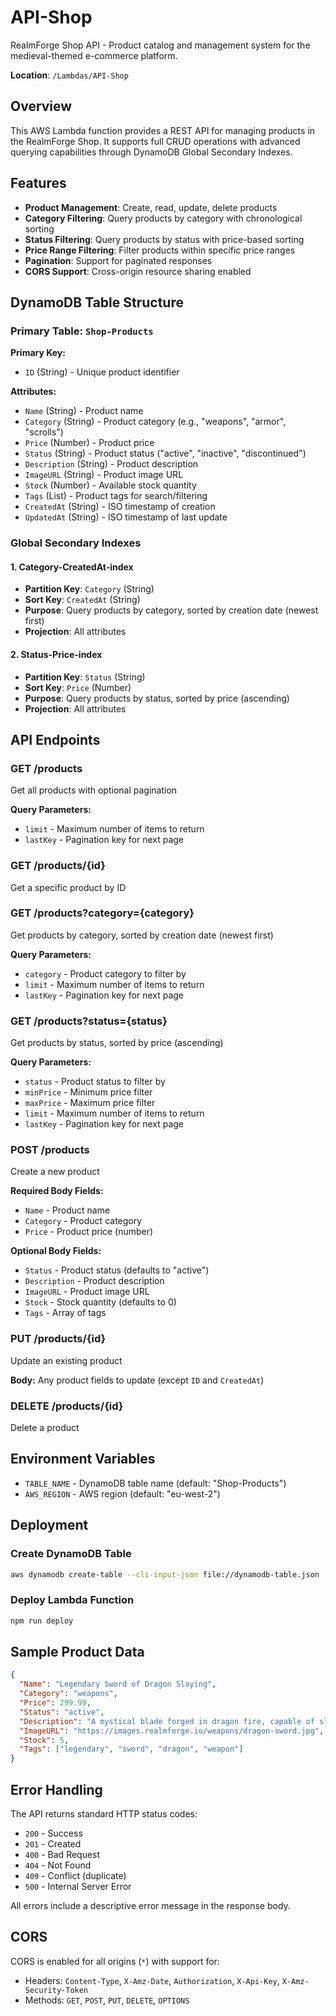 # API-Shop

RealmForge Shop API - Product catalog and management system for the medieval-themed e-commerce platform.

**Location**: `/Lambdas/API-Shop`

## Overview

This AWS Lambda function provides a REST API for managing products in the RealmForge Shop. It supports full CRUD operations with advanced querying capabilities through DynamoDB Global Secondary Indexes.

## Features

- **Product Management**: Create, read, update, delete products
- **Category Filtering**: Query products by category with chronological sorting
- **Status Filtering**: Query products by status with price-based sorting
- **Price Range Filtering**: Filter products within specific price ranges
- **Pagination**: Support for paginated responses
- **CORS Support**: Cross-origin resource sharing enabled

## DynamoDB Table Structure

### Primary Table: `Shop-Products`

**Primary Key:**
- `ID` (String) - Unique product identifier

**Attributes:**
- `Name` (String) - Product name
- `Category` (String) - Product category (e.g., "weapons", "armor", "scrolls")
- `Price` (Number) - Product price
- `Status` (String) - Product status ("active", "inactive", "discontinued")
- `Description` (String) - Product description
- `ImageURL` (String) - Product image URL
- `Stock` (Number) - Available stock quantity
- `Tags` (List) - Product tags for search/filtering
- `CreatedAt` (String) - ISO timestamp of creation
- `UpdatedAt` (String) - ISO timestamp of last update

### Global Secondary Indexes

#### 1. Category-CreatedAt-index
- **Partition Key**: `Category` (String)
- **Sort Key**: `CreatedAt` (String)
- **Purpose**: Query products by category, sorted by creation date (newest first)
- **Projection**: All attributes

#### 2. Status-Price-index
- **Partition Key**: `Status` (String)
- **Sort Key**: `Price` (Number)
- **Purpose**: Query products by status, sorted by price (ascending)
- **Projection**: All attributes

## API Endpoints

### GET /products
Get all products with optional pagination

**Query Parameters:**
- `limit` - Maximum number of items to return
- `lastKey` - Pagination key for next page

### GET /products/{id}
Get a specific product by ID

### GET /products?category={category}
Get products by category, sorted by creation date (newest first)

**Query Parameters:**
- `category` - Product category to filter by
- `limit` - Maximum number of items to return
- `lastKey` - Pagination key for next page

### GET /products?status={status}
Get products by status, sorted by price (ascending)

**Query Parameters:**
- `status` - Product status to filter by
- `minPrice` - Minimum price filter
- `maxPrice` - Maximum price filter
- `limit` - Maximum number of items to return
- `lastKey` - Pagination key for next page

### POST /products
Create a new product

**Required Body Fields:**
- `Name` - Product name
- `Category` - Product category
- `Price` - Product price (number)

**Optional Body Fields:**
- `Status` - Product status (defaults to "active")
- `Description` - Product description
- `ImageURL` - Product image URL
- `Stock` - Stock quantity (defaults to 0)
- `Tags` - Array of tags

### PUT /products/{id}
Update an existing product

**Body:** Any product fields to update (except `ID` and `CreatedAt`)

### DELETE /products/{id}
Delete a product

## Environment Variables

- `TABLE_NAME` - DynamoDB table name (default: "Shop-Products")
- `AWS_REGION` - AWS region (default: "eu-west-2")

## Deployment

### Create DynamoDB Table
```bash
aws dynamodb create-table --cli-input-json file://dynamodb-table.json
```

### Deploy Lambda Function
```bash
npm run deploy
```

## Sample Product Data

```json
{
  "Name": "Legendary Sword of Dragon Slaying",
  "Category": "weapons",
  "Price": 299.99,
  "Status": "active",
  "Description": "A mystical blade forged in dragon fire, capable of slaying the mightiest beasts.",
  "ImageURL": "https://images.realmforge.io/weapons/dragon-sword.jpg",
  "Stock": 5,
  "Tags": ["legendary", "sword", "dragon", "weapon"]
}
```

## Error Handling

The API returns standard HTTP status codes:
- `200` - Success
- `201` - Created
- `400` - Bad Request
- `404` - Not Found
- `409` - Conflict (duplicate)
- `500` - Internal Server Error

All errors include a descriptive error message in the response body.

## CORS

CORS is enabled for all origins (`*`) with support for:
- Headers: `Content-Type`, `X-Amz-Date`, `Authorization`, `X-Api-Key`, `X-Amz-Security-Token`
- Methods: `GET`, `POST`, `PUT`, `DELETE`, `OPTIONS`